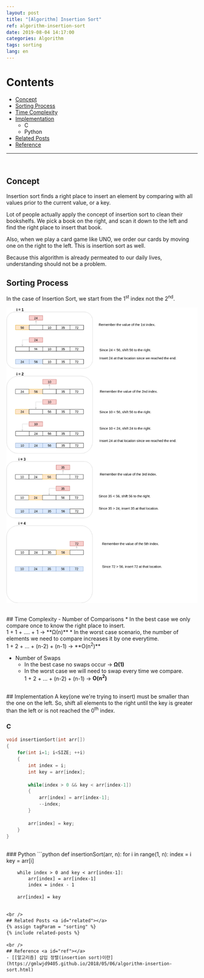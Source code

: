 ```yaml
---
layout: post
title: "[Algorithm] Insertion Sort"
ref: algorithm-insertion-sort
date: 2019-08-04 14:17:00
categories: Algorithm
tags: sorting
lang: en
---
```


# Contents
- [Concept](#concept)
- [Sorting Process](#example)
- [Time Complexity](#timecomp)
- [Implementation](#imp)
  * C
  * Python
- [Related Posts](#related)	
- [Reference](#ref)
<hr />
<br />

## Concept<a id="concept"></a>
Insertion sort finds a right place to insert an element by comparing with all values prior to the current value, or a key.

Lot of people actually apply the concept of insertion sort to clean their bookshelfs. We pick a book on the right, and scan it down to the left and find the right place to insert that book.

Also, when we play a card game like UNO, we order our cards by moving one on the right to the left. This is insertion sort as well.

Because this algorithm is already permeated to our daily lives, understanding should not be a problem.
<br />

## Sorting Process <a id="example"></a>

In the case of Insertion Sort, we start from the 1<sup>st</sup> index not the 2<sup>nd</sup>.

![Insertion sort](/assets/images/algorithm/sorting/insertion_sort_en.png)

<br />
## Time Complexity <a id="timecomp"></a>
 - Number of Comparisons
   * In the best case we only compare once to know the right place to insert. <br />
   1 + 1 + .... + 1 → **Ω(n)**
   * In the worst case scenario, the number of elements we need to compare increases it by one everytime. <br />
   1 + 2 + ... + (n-2) + (n-1) →  **O(n<sup>2</sup>)**

 - Number of Swaps
   * In the best case no swaps occur →  **Ω(1)**
   * In the worst case we will need to swap every time we compare. <br />
   1 + 2 + ... + (n-2) + (n-1) →  **O(n<sup>2</sup>)**

<br />
## Implementation <a id="imp"></a>
A key(one we're trying to insert) must be smaller than the one on the left. So, shift all elements to
the right until the key is greater than the left or is not reached the 0<sup>th</sup> index.

### C
```c
void insertionSort(int arr[])
{
	for(int i=1; i<SIZE; ++i)
	{
		int index = i;
		int key = arr[index];

		while(index > 0 && key < arr[index-1])
		{
			arr[index] = arr[index-1];
			--index;
		}

		arr[index] = key;
	}
}
```

<br />
### Python
```python
def insertionSort(arr, n):
	for i in range(1, n):
		index = i
		key = arr[i]

		while index > 0 and key < arr[index-1]:
			arr[index] = arr[index-1]
			index = index - 1

		arr[index] = key
```

<br />
## Related Posts <a id="related"></a>
{% assign tagParam = "sorting" %}
{% include related-posts %}

<br />
## Reference <a id="ref"></a>
- [[알고리즘] 삽입 정렬(insertion sort)이란](https://gmlwjd9405.github.io/2018/05/06/algorithm-insertion-sort.html)

